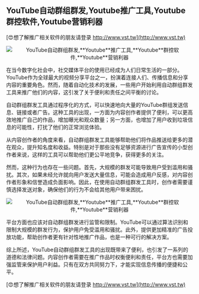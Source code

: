 ## **YouTube自动群组群发,**Youtube**推广工具,**Youtube**群控软件,**Youtube**营销利器**

[😍想了解推广相关软件的朋友请登录 http://www.vst.tw](http://www.vst.tw)

 <center><img src="https://vst.tw/MP4/tuiguang/png/7.png" alt="YouTube自动群组群发,**Youtube**推广工具,**Youtube**群控软件,**Youtube**营销利器"></center>

在当今数字化社会中，社交媒体平台的使用已经成为人们日常生活的一部分。YouTube作为全球最大的视频分享平台之一，扮演着连接人们、传播信息和分享内容的重要角色。然而，随着自动化技术的发展，一些用户开始利用自动群组群发工具来推广他们的内容，这引发了关于便利和责任之间平衡的讨论。

自动群组群发工具通过程序化的方式，可以快速地向大量的YouTube群组发送信息、链接或者广告。这种工具的出现，一方面为内容创作者提供了便利，可以更高效地推广自己的作品，增加曝光和观众数量；另一方面，也增加了用户收到垃圾信息的可能性，打扰了他们的正常浏览体验。

从内容创作者的角度来看，自动群组群发工具能够帮助他们将作品推送给更多的潜在观众，提升知名度和收益。特别是对于那些没有足够资源进行广告宣传的小型创作者来说，这样的工具可以帮助他们更公平地竞争，获得更多的关注。

然而，这种行为也存在一些问题。首先，大规模的群发可能导致用户受到滥用和骚扰。其次，如果未经允许就向用户发送大量信息，可能会造成用户反感，对内容创作者形象和信誉造成负面影响。因此，在使用自动群组群发工具时，创作者需要谨慎选择发送对象，确保他们的行为不会给其他用户带来困扰。

 <center><img src="https://vst.tw/MP4/tuiguang/png/1.png" alt="YouTube自动群组群发,**Youtube**推广工具,**Youtube**群控软件,**Youtube**营销利器"></center>

平台方面也应该对自动群组群发进行监管和限制。YouTube可以通过算法识别和限制大规模的群发行为，保护用户免受滥用和骚扰。此外，提供更加精准的广告投放功能，帮助创作者更有针对性地推广作品，也是一种可行的解决方案。

综上所述，YouTube自动群组群发工具的出现既带来了便利，也引发了一系列的道德和法律问题。内容创作者需要在推广作品时权衡便利和责任，平台方也需要加强监管来保护用户利益。只有在双方共同努力下，才能实现信息传播的便捷和公平。

[😍想了解推广相关软件的朋友请登录 http://www.vst.tw](http://www.vst.tw)



